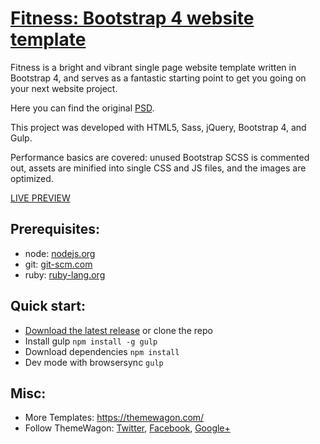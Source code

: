 # [Fitness: Bootstrap 4 website template](https://themewagon.com/themes/free-bootstrap-4-fitness-template/)

Fitness is a bright and vibrant single page website template written in Bootstrap 4, and serves as a fantastic starting point to get you going on your next website project.

Here you can find the original [PSD](http://blazrobar.com/free-psd-website-templates/fitness-free-photoshop-psd-template/).

This project was developed with HTML5, Sass, jQuery, Bootstrap 4, and Gulp.

Performance basics are covered: unused Bootstrap SCSS is commented out, assets are minified into single CSS and JS files, and the images are optimized.

[LIVE PREVIEW](http://demo.themewagon.com/preview/free-bootstrap-4-fitness-template)

## Prerequisites:

* node: [nodejs.org](https://nodejs.org/en/)
* git: [git-scm.com](https://git-scm.com/downloads)
* ruby: [ruby-lang.org](https://www.ruby-lang.org/en/)


## Quick start:

* [Download the latest release](https://github.com/technext/fitness-1/archive/master.zip) or clone the repo
* Install gulp `npm install -g gulp`
* Download dependencies `npm install`
* Dev mode with browsersync `gulp`

## Misc:

* More Templates: https://themewagon.com/
* Follow ThemeWagon: [Twitter](https://twitter.com/themewagon), [Facebook](https://www.facebook.com/themewagon/), [Google+](https://plus.google.com/b/101574507363185229481/)
